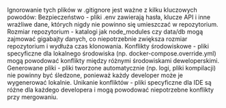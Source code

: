 Ignorowanie tych plików w .gitignore jest ważne z kilku kluczowych powodów:
Bezpieczeństwo - pliki .env zawierają hasła, klucze API i inne wrażliwe dane, których nigdy nie powinno się umieszczać w repozytorium.
Rozmiar repozytorium - katalogi jak node_modules czy data/db mogą zajmować gigabajty danych, co niepotrzebnie zwiększa rozmiar repozytorium i wydłuża czas klonowania.
Konflikty środowiskowe - pliki specyficzne dla lokalnego środowiska (np. docker-compose.override.yml) mogą powodować konflikty między różnymi środowiskami deweloperskimi.
Generowane pliki - pliki tworzone automatycznie (np. logi, pliki kompilacji) nie powinny być śledzone, ponieważ każdy developer może je wygenerować lokalnie.
Unikanie konfliktów - pliki specyficzne dla IDE są różne dla każdego developera i mogą powodować niepotrzebne konflikty przy mergowaniu.